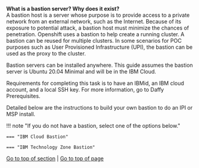 <a name="Step1"></a>
    
**What is a bastion server? Why does it exist?**  
A bastion host is a server whose purpose is to provide access to a private network from an external network, such as the Internet. Because of its exposure to potential attack, a bastion host must minimize the chances of penetration. Openshift uses a bastion to help create a running cluster. A bastion can be reused for multiple clusters. In some scenarios for POC purposes such as User Provisioned Infrastructure (UPI), the bastion can be used as the proxy to the cluster.  

Bastion servers can be installed anywhere. This guide assumes the bastion server is Ubuntu 20.04 Minimal and will be in the IBM Cloud.  

Requirements for completing this task is to have an IBMid, an IBM cloud account, and a local SSH key. For more information, go to Daffy Prerequisites.  

Detailed below are the instructions to build your own bastion to do an IPI or MSP install.  


!!! note "If you do not have a bastion, select one of the options below."

    === "IBM Cloud Bastion"
   
    === "IBM Technology Zone Bastion"

[Go to top of section](#Step1) | [Go to top of page](#DaffyCoreSteps)
